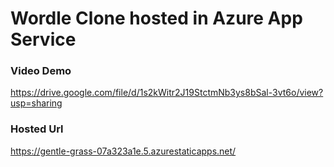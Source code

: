 # Wordle Clone hosted in Azure App Service

### Video Demo
https://drive.google.com/file/d/1s2kWitr2J19StctmNb3ys8bSal-3vt6o/view?usp=sharing

### Hosted Url
https://gentle-grass-07a323a1e.5.azurestaticapps.net/